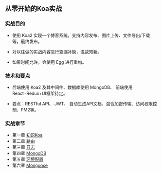 ## 从零开始的Koa实战

### 实战目的

- 使用 Koa2 实现一个博客系统，支持内容发布、图片上传、文件导出/下载等，最终发布。

- 对以往做的实战内容进行查漏补缺，温故知新。

- 如果时间允许，会使用 Egg 进行重构。

### 技术和要点

- 后端使用 Koa2 及其中间件、数据库使用 MongoDB、 前端使用 React+Redux+UI框架待定。

- 要点：RESTful API、 JWT、 自动生成API文档、混合加密传输、访问权限控制、PM2等。

### 实战章节

- 第一章 [初识Koa](./docs/chapter-1/chapter-1.md)
- 第二章 [路由](./docs/chapter-2/chapter-2.md)
- 第三章 [日志](./docs/chapter-3/chapter-3.md)
- 第四章 [MongoDB](./docs/chapter-4/chapter-4.md)
- 第五章 [环境配置](./docs/chapter-5/chapter-5.md)
- 第六章 [Mongoose](./docs/chapter-6/chapter-6.md)
